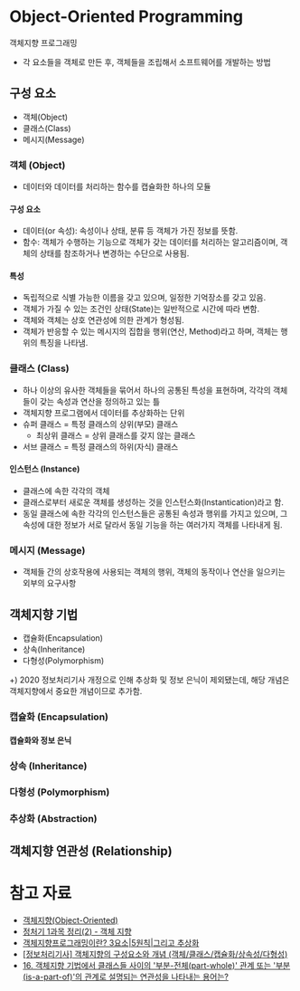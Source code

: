 # Object-Oriented Programming

객체지향 프로그래밍

- 각 요소들을 객체로 만든 후, 객체들을 조립해서 소프트웨어를 개발하는 방법

## 구성 요소

- 객체(Object)
- 클래스(Class)
- 메시지(Message)

### 객체 (Object)

- 데이터와 데이터를 처리하는 함수를 캡슐화한 하나의 모듈

#### 구성 요소

- 데이터(or 속성): 속성이나 상태, 분류 등 객체가 가진 정보를 뜻함.
- 함수: 객체가 수행하는 기능으로 객체가 갖는 데이터를 처리하는 알고리즘이며, 객체의 상태를 참조하거나 변경하는 수단으로 사용됨.

#### 특성

- 독립적으로 식별 가능한 이름을 갖고 있으며, 일정한 기억장소를 갖고 있음.
- 객체가 가질 수 있는 조건인 상태(State)는 일반적으로 시간에 따라 변함.
- 객체와 객체는 상호 연관성에 의한 관계가 형성됨.
- 객체가 반응할 수 있는 메시지의 집합을 행위(연산, Method)라고 하며, 객체는 행위의 특징을 나타냄.

### 클래스 (Class)

- 하나 이상의 유사한 객체들을 묶어서 하나의 공통된 특성을 표현하며, 각각의 객체들이 갖는 속성과 연산을 정의하고 있는 틀
- 객체지향 프로그램에서 데이터를 추상화하는 단위
- 슈퍼 클래스 = 특정 클래스의 상위(부모) 클래스
  - 최상위 클래스 = 상위 클래스를 갖지 않는 클래스
- 서브 클래스 = 특정 클래스의 하위(자식) 클래스

#### 인스턴스 (Instance)

- 클래스에 속한 각각의 객체
- 클래스로부터 새로운 객체를 생성하는 것을 인스턴스화(Instantication)라고 함.
- 동일 클래스에 속한 각각의 인스턴스들은 공통된 속성과 행위를 가지고 있으며, 그 속성에 대한 정보가 서로 달라서 동일 기능을 하는 여러가지 객체를 나타내게 됨.

### 메시지 (Message)

- 객체들 간의 상호작용에 사용되는 객체의 행위, 객체의 동작이나 연산을 일으키는 외부의 요구사항

## 객체지향 기법

- 캡슐화(Encapsulation)
- 상속(Inheritance)
- 다형성(Polymorphism)

+) 2020 정보처리기사 개정으로 인해 추상화 및 정보 은닉이 제외됐는데, 해당 개념은 객체지향에서 중요한 개념이므로 추가함.

### 캡슐화 (Encapsulation)



#### 캡슐화와 정보 은닉



### 상속 (Inheritance)

### 다형성 (Polymorphism)

### 추상화 (Abstraction)

## 객체지향 연관성 (Relationship)



# 참고 자료

- [객체지향(Object-Oriented)](https://m.blog.naver.com/wook2124/222103003848)
- [정처기 1과목 정리(2) - 객체 지향](https://velog.io/@vjimmny99/%EC%A0%95%EC%B2%98%EA%B8%B0-1%EA%B3%BC%EB%AA%A9-%EC%A0%95%EB%A6%AC2-%EA%B0%9D%EC%B2%B4-%EC%A7%80%ED%96%A5)
- [객체지향프로그래밍이란? 3요소|5원칙|그리고 추상화](https://okayoon.tistory.com/entry/%EA%B0%9D%EC%B2%B4%EC%A7%80%ED%96%A5%ED%94%84%EB%A1%9C%EA%B7%B8%EB%9E%98%EB%B0%8D%EC%9D%B4%EB%9E%80-3%EC%9A%94%EC%86%8C-5%EC%9B%90%EC%B9%99-%EA%B7%B8%EB%A6%AC%EA%B3%A0-%EC%B6%94%EC%83%81%ED%99%94)
- [\[정보처리기사\] 객체지향의 구성요소와 개념 (객체/클래스/캡슐화/상속성/다형성)](https://liveyourit.tistory.com/204)
- [16. 객체지향 기법에서 클래스들 사이의 '부분-전체(part-whole)' 관계 또는 '부분(is-a-part-of)'의 관계로 설명되는 연관성을 나타내는 용어는?](https://itpmw.tistory.com/997)
